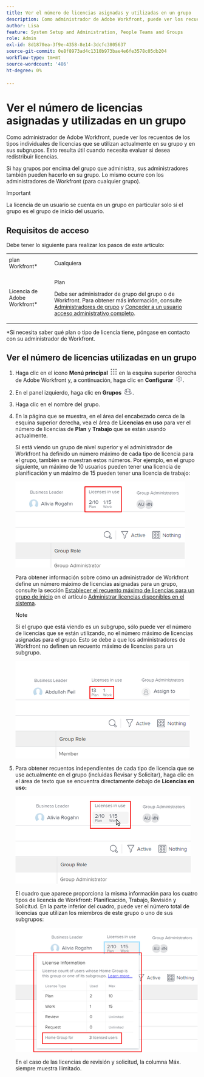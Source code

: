 ```yaml
---
title: Ver el número de licencias asignadas y utilizadas en un grupo
description: Como administrador de Adobe Workfront, puede ver los recuentos de los tipos individuales de licencias que se utilizan actualmente en su grupo y en sus subgrupos. Esto resulta útil cuando necesita evaluar si desea redistribuir licencias.
author: Lisa
feature: System Setup and Administration, People Teams and Groups
role: Admin
exl-id: 8d1870ea-3f9e-4358-8e14-3dcfc3805637
source-git-commit: 0e8f8973ad4c1310b973bae4e6fe3578c05db204
workflow-type: tm+mt
source-wordcount: '486'
ht-degree: 0%

---
```


# Ver el número de licencias asignadas y utilizadas en un grupo

Como administrador de Adobe Workfront, puede ver los recuentos de los tipos individuales de licencias que se utilizan actualmente en su grupo y en sus subgrupos. Esto resulta útil cuando necesita evaluar si desea redistribuir licencias.

Si hay grupos por encima del grupo que administra, sus administradores también pueden hacerlo en su grupo. Lo mismo ocurre con los administradores de Workfront (para cualquier grupo).

>[!IMPORTANT]
>
>La licencia de un usuario se cuenta en un grupo en particular solo si el grupo es el grupo de inicio del usuario.

## Requisitos de acceso

Debe tener lo siguiente para realizar los pasos de este artículo:

<table style="table-layout:auto"> 
 <col> 
 <col> 
 <tbody> 
  <tr> 
   <td role="rowheader">plan Workfront*</td> 
   <td> <p>Cualquiera</p> </td> 
  </tr> 
  <tr> 
   <td role="rowheader">Licencia de Adobe Workfront*</td> 
   <td> <p>Plan </p> <p>Debe ser administrador de grupo del grupo o de Workfront. Para obtener más información, consulte <a href="../../../administration-and-setup/manage-groups/group-roles/group-administrators.md" class="MCXref xref">Administradores de grupo</a> y <a href="../../../administration-and-setup/add-users/configure-and-grant-access/grant-a-user-full-administrative-access.md" class="MCXref xref">Conceder a un usuario acceso administrativo completo</a>.</p> </td> 
  </tr> 
 </tbody> 
</table>

&#42;Si necesita saber qué plan o tipo de licencia tiene, póngase en contacto con su administrador de Workfront.

## Ver el número de licencias utilizadas en un grupo

1. Haga clic en el icono **Menú principal** ![](assets/main-menu-icon.png) en la esquina superior derecha de Adobe Workfront y, a continuación, haga clic en **Configurar** ![](assets/gear-icon-settings.png).

1. En el panel izquierdo, haga clic en **Grupos** ![](assets/groups-icon.png).

1. Haga clic en el nombre del grupo.
1. En la página que se muestra, en el área del encabezado cerca de la esquina superior derecha, vea el área de **Licencias en uso** para ver el número de licencias de **Plan** y **Trabajo** que se están usando actualmente.

   Si está viendo un grupo de nivel superior y el administrador de Workfront ha definido un número máximo de cada tipo de licencia para el grupo, también se muestran estos números. Por ejemplo, en el grupo siguiente, un máximo de 10 usuarios pueden tener una licencia de planificación y un máximo de 15 pueden tener una licencia de trabajo:

   ![](assets/licenses-used-allocated.png)

   Para obtener información sobre cómo un administrador de Workfront define un número máximo de licencias asignadas para un grupo, consulte la sección [Establecer el recuento máximo de licencias para un grupo de inicio](../../../administration-and-setup/get-started-wf-administration/manage-available-licenses-in-your-system.md#set) en el artículo [Administrar licencias disponibles en el sistema](../../../administration-and-setup/get-started-wf-administration/manage-available-licenses-in-your-system.md).

   >[!NOTE]
   >
   >Si el grupo que está viendo es un subgrupo, sólo puede ver el número de licencias que se están utilizando, no el número máximo de licencias asignadas para el grupo. Esto se debe a que los administradores de Workfront no definen un recuento máximo de licencias para un subgrupo.
   >
   >![](assets/subgroup-used-licenses-only.png)
   >

1. Para obtener recuentos independientes de cada tipo de licencia que se use actualmente en el grupo (incluidas Revisar y Solicitar), haga clic en el área de texto que se encuentra directamente debajo de **Licencias en uso:**

   ![](assets/click-text-to-see-more.png)

   El cuadro que aparece proporciona la misma información para los cuatro tipos de licencia de Workfront: Planificación, Trabajo, Revisión y Solicitud. En la parte inferior del cuadro, puede ver el número total de licencias que utilizan los miembros de este grupo o uno de sus subgrupos:

   ![](assets/more-license-info.png)

   En el caso de las licencias de revisión y solicitud, la columna Máx. siempre muestra Ilimitado.
